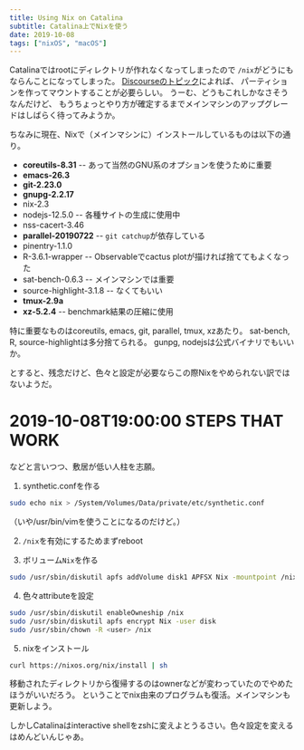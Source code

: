 ```yaml
---
title: Using Nix on Catalina
subtitle: Catalina上でNixを使う
date: 2019-10-08
tags: ["nixOS", "macOS"]
---
```


Catalinaではrootにディレクトリが作れなくなってしまったので
`/nix`がどうにもならんことになってしまった。
[Discourseのトピック](https://discourse.nixos.org/t/current-status-of-nix-on-macos-catalina/4286/2)によれば、
パーティションを作ってマウントすることが必要らしい。
うーむ、どうもこれしかなさそうなんだけど、
もうちょっとやり方が確定するまでメインマシンのアップグレードはしばらく待ってみようか。

ちなみに現在、Nixで（メインマシンに）インストールしているものは以下の通り。

- **coreutils-8.31** -- あって当然のGNU系のオプションを使うために重要
- **emacs-26.3**
- **git-2.23.0**
- **gnupg-2.2.17**
- nix-2.3
- nodejs-12.5.0 -- 各種サイトの生成に使用中
- nss-cacert-3.46
- **parallel-20190722** -- `git catchup`が依存している
- pinentry-1.1.0
- R-3.6.1-wrapper -- Observableでcactus plotが描ければ捨ててもよくなった
- sat-bench-0.6.3 -- メインマシンでは重要
- source-highlight-3.1.8 -- なくてもいい
- **tmux-2.9a**
- **xz-5.2.4** -- benchmark結果の圧縮に使用

特に重要なものはcoreutils, emacs, git, parallel, tmux, xzあたり。
sat-bench, R, source-highlightは多分捨てられる。
gunpg, nodejsは公式バイナリでもいいか。

とすると、残念だけど、色々と設定が必要ならこの際Nixをやめられない訳ではないようだ。

# 2019-10-08T19:00:00 STEPS THAT WORK

などと言いつつ、敷居が低い人柱を志願。

1. synthetic.confを作る

```sh
sudo echo nix > /System/Volumes/Data/private/etc/synthetic.conf
```

（いや/usr/bin/vimを使うことになるのだけど。）

2. `/nix`を有効にするためまずreboot

3. ボリューム`Nix`を作る

```sh
sudo /usr/sbin/diskutil apfs addVolume disk1 APFSX Nix -mountpoint /nix
```

4. 色々attributeを設定

```sh
sudo /usr/sbin/diskutil enableOwneship /nix
sudo /usr/sbin/diskutil apfs encrypt Nix -user disk
sudo /usr/sbin/chown -R <user> /nix
```

5. nixをインストール

```sh
curl https://nixos.org/nix/install | sh
```

移動されたディレクトリから復帰するのはownerなどが変わっていたのでやめたほうがいいだろう。
ということでnix由来のプログラムも復活。メインマシンも更新しよう。

しかしCatalinaはinteractive shellをzshに変えよとうるさい。色々設定を変えるはめんどいんじゃあ。
